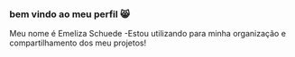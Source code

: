 ### bem vindo ao meu perfil 😸

Meu nome é Emeliza Schuede
-Estou utilizando para minha organização e compartilhamento dos meu projetos!
